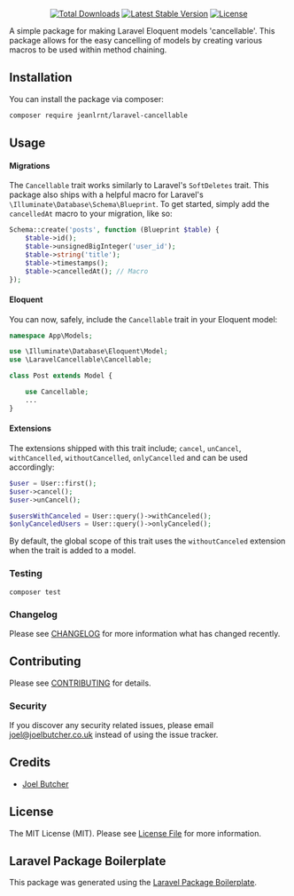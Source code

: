 <p align="center">
<a href="https://packagist.org/packages/jeanlrnt/laravel-cancellable"><img src="https://img.shields.io/packagist/dt/jeanlrnt/laravel-cancellable" alt="Total Downloads"></a>
<a href="https://packagist.org/packages/jeanlrnt/laravel-cancellable"><img src="https://img.shields.io/packagist/v/jeanlrnt/laravel-cancellable" alt="Latest Stable Version"></a>
<a href="https://packagist.org/packages/jeanlrnt/laravel-cancellable"><img src="https://img.shields.io/packagist/l/jeanlrnt/laravel-cancellable" alt="License"></a>
</p>

A simple package for making Laravel Eloquent models 'cancellable'. This package allows for the easy cancelling of models by creating various macros to be used within method chaining.

## Installation

You can install the package via composer:

```bash
composer require jeanlrnt/laravel-cancellable
```

## Usage

#### Migrations

The `Cancellable` trait works similarly to Laravel's `SoftDeletes` trait. This package also ships with a helpful macro for Laravel's `\Illuminate\Database\Schema\Blueprint`. To get started, simply add the `cancelledAt` macro to your migration, like so:

```php
Schema::create('posts', function (Blueprint $table) {
    $table->id();
    $table->unsignedBigInteger('user_id');
    $table->string('title');
    $table->timestamps();
    $table->cancelledAt(); // Macro
});
```

#### Eloquent
You can now, safely, include the `Cancellable` trait in your Eloquent model:

``` php
namespace App\Models;

use \Illuminate\Database\Eloquent\Model;
use \LaravelCancellable\Cancellable;

class Post extends Model {

    use Cancellable;
    ...
}
```

#### Extensions

The extensions shipped with this trait include; `cancel`, `unCancel`, `withCancelled`, `withoutCancelled`, `onlyCancelled` and can be used accordingly:

```php
$user = User::first();
$user->cancel();
$user->unCancel();

$usersWithCanceled = User::query()->withCanceled();
$onlyCanceledUsers = User::query()->onlyCanceled();
```

By default, the global scope of this trait uses the `withoutCanceled` extension when the trait is added to a model.

### Testing

```composer test```

### Changelog

Please see [CHANGELOG](CHANGELOG.md) for more information what has changed recently.

## Contributing

Please see [CONTRIBUTING](CONTRIBUTING.md) for details.

### Security

If you discover any security related issues, please email joel@joelbutcher.co.uk instead of using the issue tracker.

## Credits

- [Joel Butcher](https://github.com/joelbutcher)

## License

The MIT License (MIT). Please see [License File](LICENSE.md) for more information.

## Laravel Package Boilerplate

This package was generated using the [Laravel Package Boilerplate](https://laravelpackageboilerplate.com).
